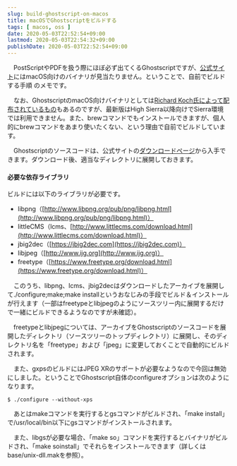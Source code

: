 ```yaml
---
slug: build-ghostscript-on-macos
title: macOSでGhostscriptをビルドする
tags: [ macos, oss ]
date: 2020-05-03T22:52:54+09:00
lastmod: 2020-05-03T22:54:32+09:00
publishDate: 2020-05-03T22:52:54+09:00
---
```


　PostScriptやPDFを扱う際にほぼ必ず出てくるGhostscriptですが、[公式サイト](https://www.ghostscript.com/)にはmacOS向けのバイナリが見当たりません。ということで、自前でビルドする手順 のメモです。

　なお、GhostscriptのmacOS向けバイナリとしては[Richard Koch氏によって配布されているもの](https://pages.uoregon.edu/koch/)もあるのですが、最新版はHigh Sierra以降向けでSierra環境では利用できません。また、brewコマンドでもインストールできますが、個人的にbrewコマンドをあまり使いたくない、という理由で自前でビルドしています。

　Ghostscriptのソースコードは、公式サイトの[ダウンロードページ](https://www.ghostscript.com/download/gsdnld.html)から入手できます。ダウンロード後、適当なディレクトリに展開しておきます。

#### 必要な依存ライブラリ



ビルドには以下のライブラリが必要です。

 - libpng（[http://www.libpng.org/pub/png/libpng.html](http://www.libpng.org/pub/png/libpng.html)）
 - littleCMS（lcms、[http://www.littlecms.com/download.html](http://www.littlecms.com/download.html)）
 - jbig2dec（[https://jbig2dec.com](https://jbig2dec.com)）
 - libjpeg（[http://www.ijg.org](http://www.ijg.org)）
 - freetype（[https://www.freetype.org/download.html](https://www.freetype.org/download.html)）

　このうち、libpng、lcms、jbig2decはダウンロードしたアーカイブを展開して./configure;make;make installというおなじみの手段でビルド＆インストールが行えます（一部はfreetypeとlibjpegのようにソースツリー内に展開するだけで一緒にビルドできるようなのですが未確認）。

　freetypeとlibjpegについては、アーカイブをGhostscriptのソースコードを展開したディレクトリ（ソースツリーのトップディレクトリ）に展開し、そのディレクトリ名を「freetype」および「jpeg」に変更しておくことで自動的にビルドされます。

　また、gxpsのビルドにはJPEG XRのサポートが必要なようなので今回は無効にしました。ということでGhostscript自体のconfigureオプションは次のようになります。

```
$ ./configure --without-xps
```

　あとはmakeコマンドを実行するとgsコマンドがビルドされ、「make install」で/usr/local/bin以下にgsコマンドがインストールされます。

　また、libgsが必要な場合、「make so」コマンドを実行するとバイナリがビルドされ、「make soinstall」でそれらをインストールできます（詳しくはbase/unix-dll.makを参照）。

